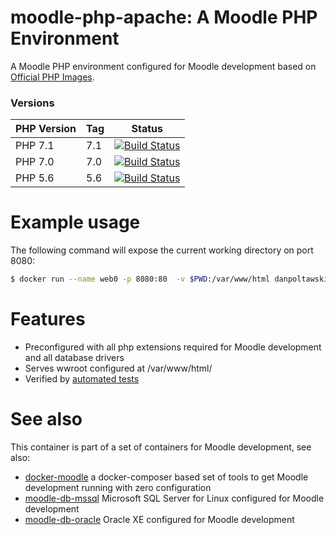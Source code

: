 # moodle-php-apache: A Moodle PHP Environment

A Moodle PHP environment configured for Moodle development based on [Official PHP Images](https://hub.docker.com/_/php/).

### Versions

| PHP Version  | Tag | Status |
|--------------|-----|--------|
| PHP 7.1 | 7.1 | [![Build Status](https://travis-ci.org/danpoltawski/moodle-php-apache.svg?branch=php71)](https://travis-ci.org/danpoltawski/moodle-php-apache)|
| PHP 7.0 | 7.0 | [![Build Status](https://travis-ci.org/danpoltawski/moodle-php-apache.svg?branch=php70)](https://travis-ci.org/danpoltawski/moodle-php-apache)|
|PHP 5.6 | 5.6 | [![Build Status](https://travis-ci.org/danpoltawski/moodle-php-apache.svg?branch=php56)](https://travis-ci.org/danpoltawski/moodle-php-apache)|

# Example usage
The following command will expose the current working directory on port 8080:
```bash
$ docker run --name web0 -p 8080:80  -v $PWD:/var/www/html danpoltawski/moodle-php-apache:7.1
```

# Features

* Preconfigured with all php extensions required for Moodle development and all database drivers
* Serves wwroot configured at /var/www/html/
* Verified by [automated tests](https://travis-ci.org/danpoltawski/moodle-php-apache)


# See also
This container is part of a set of containers for Moodle development, see also:
* [docker-moodle](https://github.com/danpoltawski/docker-moodle) a docker-composer based set of tools to get Moodle development running with zero configuration
* [moodle-db-mssql](https://github.com/danpoltawski/moodle-db-mssql) Microsoft SQL Server for Linux configured for Moodle development
* [moodle-db-oracle](https://github.com/danpoltawski/moodle-db-oracle) Oracle XE configured for Moodle development
